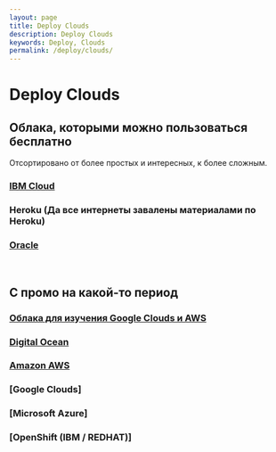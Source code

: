 ```yaml
---
layout: page
title: Deploy Clouds
description: Deploy Clouds
keywords: Deploy, Clouds
permalink: /deploy/clouds/
---
```


# Deploy Clouds

## Облака, которыми можно пользоваться бесплатно

Отсортировано от более простых и интересных, к более сложным.

### [IBM Cloud](/deploy/clouds/ibm/)

### Heroku (Да все интернеты завалены материалами по Heroku)

### [Oracle](/deploy/clouds/oracle/free-tier/)

<br/>

## С промо на какой-то период

### [Облака для изучения Google Clouds и AWS](/deploy/clouds/qwiklabs/)

### [Digital Ocean](/deploy/clouds/digital-ocean/)

### [Amazon AWS](/deploy/clouds/aws/)

### [Google Clouds]

### [Microsoft Azure]

### [OpenShift (IBM / REDHAT)]
